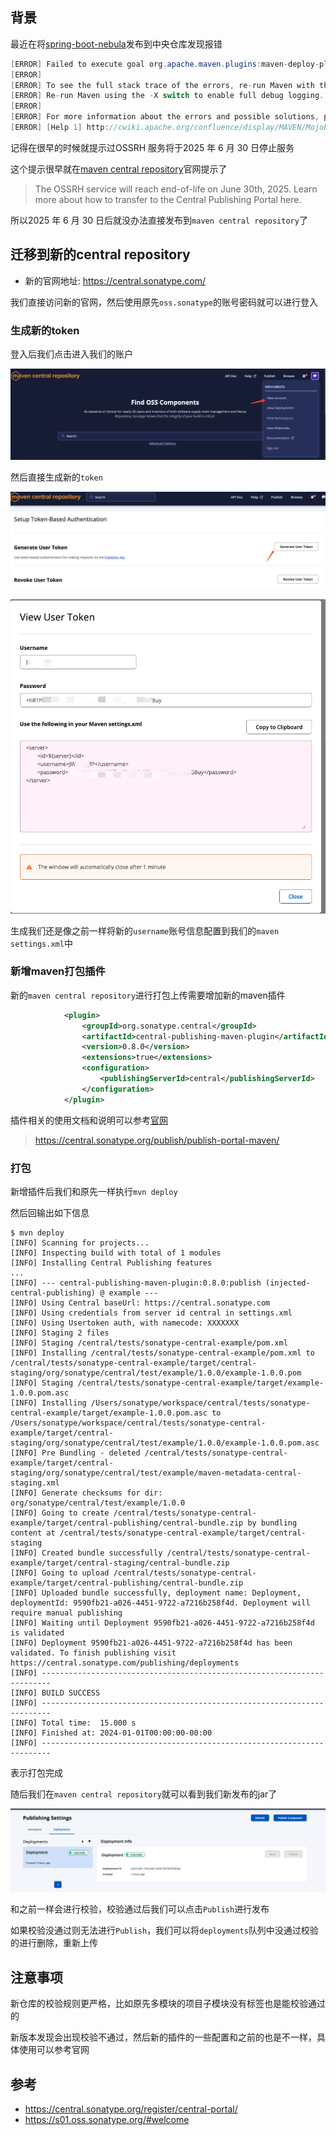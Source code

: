 ## 背景

最近在将[spring-boot-nebula](https://github.com/weihubeats/spring-boot-nebula)发布到中央仓库发现报错


```java
[ERROR] Failed to execute goal org.apache.maven.plugins:maven-deploy-plugin:3.1.2:deploy (default-deploy) on project spring-boot-nebula: Failed to deploy artifacts: Could not transfer artifact io.github.weihubeats:spring-boot-nebula:pom:0.0.6 from/to sonatype (https://s01.oss.sonatype.org/service/local/staging/deploy/maven2/): status code: 403, reason phrase: Forbidden (403) -> [Help 1]
[ERROR] 
[ERROR] To see the full stack trace of the errors, re-run Maven with the -e switch.
[ERROR] Re-run Maven using the -X switch to enable full debug logging.
[ERROR] 
[ERROR] For more information about the errors and possible solutions, please read the following articles:
[ERROR] [Help 1] http://cwiki.apache.org/confluence/display/MAVEN/MojoExecutionException
```

记得在很早的时候就提示过OSSRH 服务将于2025 年 6 月 30 日停止服务

这个提示很早就在[maven central repository](https://s01.oss.sonatype.org/#welcome)官网提示了

>The OSSRH service will reach end-of-life on June 30th, 2025. Learn more about how to transfer to the Central Publishing Portal here.


所以2025 年 6 月 30 日后就没办法直接发布到`maven central repository`了



## 迁移到新的central repository


- 新的官网地址: https://central.sonatype.com/

我们直接访问新的官网，然后使用原先`oss.sonatype`的账号密码就可以进行登入


### 生成新的token

登入后我们点击进入我们的账户

![alt text](images/maven-central-repository-view-account.png)

然后直接生成新的`token`


![alt text](images/maven-central-repository-generate-user-token.png)

![alt text](images/maven-central-repostiroy-view-user-token.png)

生成我们还是像之前一样将新的`username`账号信息配置到我们的`maven` `settings.xml`中


### 新增maven打包插件


新的`maven central repository`进行打包上传需要增加新的maven插件

```xml
            <plugin>
                <groupId>org.sonatype.central</groupId>
                <artifactId>central-publishing-maven-plugin</artifactId>
                <version>0.8.0</version>
                <extensions>true</extensions>
                <configuration>
                    <publishingServerId>central</publishingServerId>
                </configuration>
            </plugin>
```


插件相关的使用文档和说明可以参考[官网](https://central.sonatype.org/publish/publish-portal-maven/)

> https://central.sonatype.org/publish/publish-portal-maven/


### 打包

新增插件后我们和原先一样执行`mvn deploy`

然后回输出如下信息

```shell
$ mvn deploy
[INFO] Scanning for projects...
[INFO] Inspecting build with total of 1 modules
[INFO] Installing Central Publishing features
...
[INFO] --- central-publishing-maven-plugin:0.8.0:publish (injected-central-publishing) @ example ---
[INFO] Using Central baseUrl: https://central.sonatype.com
[INFO] Using credentials from server id central in settings.xml
[INFO] Using Usertoken auth, with namecode: XXXXXXX
[INFO] Staging 2 files
[INFO] Staging /central/tests/sonatype-central-example/pom.xml
[INFO] Installing /central/tests/sonatype-central-example/pom.xml to /central/tests/sonatype-central-example/target/central-staging/org/sonatype/central/test/example/1.0.0/example-1.0.0.pom
[INFO] Staging /central/tests/sonatype-central-example/target/example-1.0.0.pom.asc
[INFO] Installing /Users/sonatype/workspace/central/tests/sonatype-central-example/target/example-1.0.0.pom.asc to /Users/sonatype/workspace/central/tests/sonatype-central-example/target/central-staging/org/sonatype/central/test/example/1.0.0/example-1.0.0.pom.asc
[INFO] Pre Bundling - deleted /central/tests/sonatype-central-example/target/central-staging/org/sonatype/central/test/example/maven-metadata-central-staging.xml
[INFO] Generate checksums for dir: org/sonatype/central/test/example/1.0.0
[INFO] Going to create /central/tests/sonatype-central-example/target/central-publishing/central-bundle.zip by bundling content at /central/tests/sonatype-central-example/target/central-staging
[INFO] Created bundle successfully /central/tests/sonatype-central-example/target/central-staging/central-bundle.zip
[INFO] Going to upload /central/tests/sonatype-central-example/target/central-publishing/central-bundle.zip
[INFO] Uploaded bundle successfully, deployment name: Deployment, deploymentId: 9590fb21-a026-4451-9722-a7216b258f4d. Deployment will require manual publishing
[INFO] Waiting until Deployment 9590fb21-a026-4451-9722-a7216b258f4d is validated
[INFO] Deployment 9590fb21-a026-4451-9722-a7216b258f4d has been validated. To finish publishing visit https://central.sonatype.com/publishing/deployments
[INFO] ------------------------------------------------------------------------
[INFO] BUILD SUCCESS
[INFO] ------------------------------------------------------------------------
[INFO] Total time:  15.000 s
[INFO] Finished at: 2024-01-01T00:00:00-00:00
[INFO] ------------------------------------------------------------------------
```

表示打包完成

随后我们在`maven central repository`就可以看到我们新发布的jar了


![alt text](images/maven-central-repository-publishing-settings.png)


和之前一样会进行校验，校验通过后我们可以点击`Publish`进行发布

如果校验没通过则无法进行`Publish`，我们可以将`deployments`队列中没通过校验的进行删除，重新上传


## 注意事项

新仓库的校验规则更严格，比如原先多模块的项目子模块没有<name>标签也是能校验通过的

新版本发现会出现校验不通过，然后新的插件的一些配置和之前的也是不一样，具体使用可以参考官网


## 参考

- https://central.sonatype.org/register/central-portal/
- https://s01.oss.sonatype.org/#welcome